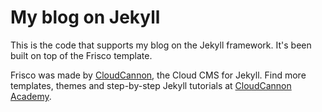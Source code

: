 # My blog on Jekyll

This is the code that supports my blog on the Jekyll framework. It's been built on top of the Frisco template.

Frisco was made by [CloudCannon](http://cloudcannon.com/), the Cloud CMS for Jekyll. Find more templates, themes and step-by-step Jekyll tutorials at [CloudCannon Academy](https://learn.cloudcannon.com/).

